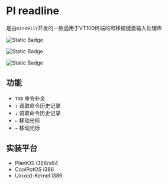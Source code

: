# Pl readline

是由`min0911Y`开发的一款适用于VT100终端的可移植键盘输入处理库


![Static Badge](https://img.shields.io/badge/License-MIT-blue)

![Static Badge](https://img.shields.io/badge/Language-1-orange)

![Static Badge](https://img.shields.io/badge/star-2-8A2BE2)

## 功能

* `TAB` 命令补全
* `↑` 调取命令历史记录
* `↓` 调取命令历史记录
* `←` 移动光标
* `→` 移动光标

## 实装平台

* PlantOS i386/x64
* CoolPotOS i386
* Uinxed-Kernel i386